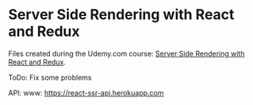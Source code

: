 # Server Side Rendering with React and Redux

Files created during the Udemy.com course:
[Server Side Rendering with React and Redux](https://www.udemy.com/course/server-side-rendering-with-react-and-redux).

ToDo: Fix some problems

API: www: <https://react-ssr-api.herokuapp.com>
